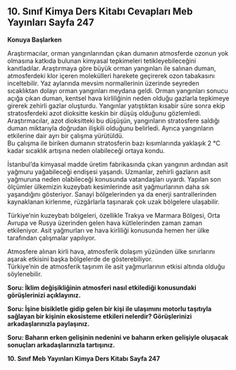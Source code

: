 ## 10. Sınıf Kimya Ders Kitabı Cevapları Meb Yayınları Sayfa 247

**Konuya Başlarken**

Araştırmacılar, orman yangınlarından çıkan dumanın atmosferde ozonun yok olmasına katkıda bulunan kimyasal tepkimeleri tetikleyebileceğini kanıtladılar. Araştırmaya göre büyük orman yangınları ile salınan duman, atmosferdeki klor içeren molekülleri harekete geçirerek ozon tabakasını inceltebilir. Yaz aylarında mevsim normallerinin üzerinde seyreden sıcaklıktan dolayı orman yangınları meydana geldi. Orman yangınları sonucu açığa çıkan duman, kentsel hava kirliliğinin neden olduğu gazlarla tepkimeye girerek zehirli gazlar oluşturdu. Yangınlar yatıştıktan kısabir süre sonra ekip stratosferdeki azot dioksitte keskin bir düşüş olduğunu gözlemledi.  
 Araştırmacılar, azot dioksitteki bu düşüşün, yangınların stratosfere saldığı duman miktarıyla doğrudan ilişkili olduğunu belirledi. Ayrıca yangınların etkilerine dair ayrı bir çalışma yürütüldü.  
 Bu çalışma ile biriken dumanın stratosferin bazı kısımlarında yaklaşık 2 °C kadar sıcaklık artışına neden olabileceği ortaya kondu.

İstanbul’da kimyasal madde üretim fabrikasında çıkan yangının ardından asit yağmuru yağabileceği endişesi yaşandı. Uzmanlar, zehirli gazların asit yağmuruna neden olabileceği konusunda vatandaşları uyardı. Yapılan son ölçümler ülkemizin kuzeybatı kesimlerinde asit yağmurlarının daha sık yaşandığını gösteriyor. Sanayi bölgelerinden ya da enerji santrallerinden kaynaklanan kirlenme, rüzgârlarla taşınarak çok uzak bölgelere ulaşabilir.

Türkiye’nin kuzeybatı bölgeleri, özellikle Trakya ve Marmara Bölgesi, Orta Avrupa ve Rusya üzerinden gelen hava kütlelerinden zaman zaman etkileniyor. Asit yağmurları ve hava kirliliği konusunda hemen her ülke tarafından çalışmalar yapılıyor.

Atmosfere alınan kirli hava, atmosferik dolaşım yüzünden ülke sınırlarını aşarak etkisini başka bölgelerde de gösterebiliyor.  
 Türkiye’nin de atmosferik taşınım ile asit yağmurlarının etkisi altında olduğu söylenebilir.

**Soru: İklim değişikliğinin atmosferi nasıl etkilediği konusundaki görüşlerinizi açıklayınız.**

**Soru: İşine bisikletle gidip gelen bir kişi ile ulaşımını motorlu taşıtıyla sağlayan bir kişinin ekosisteme etkileri nelerdir? Görüşlerinizi arkadaşlarınızla paylaşınız.**

**Soru: Baharın erken gelişinin nedenini ve baharın erken gelişiyle oluşacak sonuçları arkadaşlarınızla tartışınız.**

**10. Sınıf Meb Yayınları Kimya Ders Kitabı Sayfa 247**